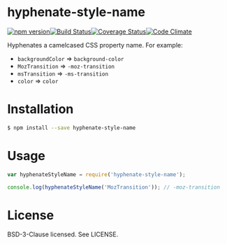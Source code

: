 # hyphenate-style-name

[![npm version](http://img.shields.io/npm/v/hyphenate-style-name.svg?style=flat-square)](http://browsenpm.org/package/hyphenate-style-name)[![Build Status](http://img.shields.io/travis/rexxars/hyphenate-style-name/master.svg?style=flat-square)](https://travis-ci.org/rexxars/hyphenate-style-name)[![Coverage Status](http://img.shields.io/codeclimate/coverage/github/rexxars/hyphenate-style-name.svg?style=flat-square)](https://codeclimate.com/github/rexxars/hyphenate-style-name)[![Code Climate](http://img.shields.io/codeclimate/github/rexxars/hyphenate-style-name.svg?style=flat-square)](https://codeclimate.com/github/rexxars/hyphenate-style-name/)

Hyphenates a camelcased CSS property name. For example:

- `backgroundColor` => `background-color`
- `MozTransition` => `-moz-transition`
- `msTransition` => `-ms-transition`
- `color` => `color`

# Installation

```bash
$ npm install --save hyphenate-style-name
```

# Usage

```js
var hyphenateStyleName = require('hyphenate-style-name');

console.log(hyphenateStyleName('MozTransition')); // -moz-transition
```

# License

BSD-3-Clause licensed. See LICENSE.
